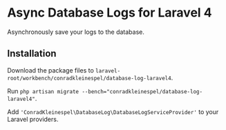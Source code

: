 # Async Database Logs for Laravel 4

Asynchronously save your logs to the database.

## Installation

Download the package files to `laravel-root/workbench/conradkleinespel/database-log-laravel4`.

Run `php artisan migrate --bench="conradkleinespel/database-log-laravel4"`.

Add `'ConradKleinespel\DatabaseLog\DatabaseLogServiceProvider'` to your Laravel providers.
